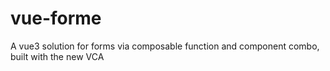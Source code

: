 # vue-forme
A vue3 solution for forms via composable function and component combo, built with the new VCA
